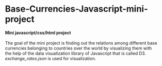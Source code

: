 # Base-Currencies-Javascript-mini-project
<strong>Mini javascript/css/html project</strong> <br/><br/>
The goal of the mini project is finding out the relations among different base currencies belonging to countries over the world by visualizing them with the help of the data visualization library of Javascript that is called D3. <br/>
<i>exchange_rates.json</i> is used for visualization.
